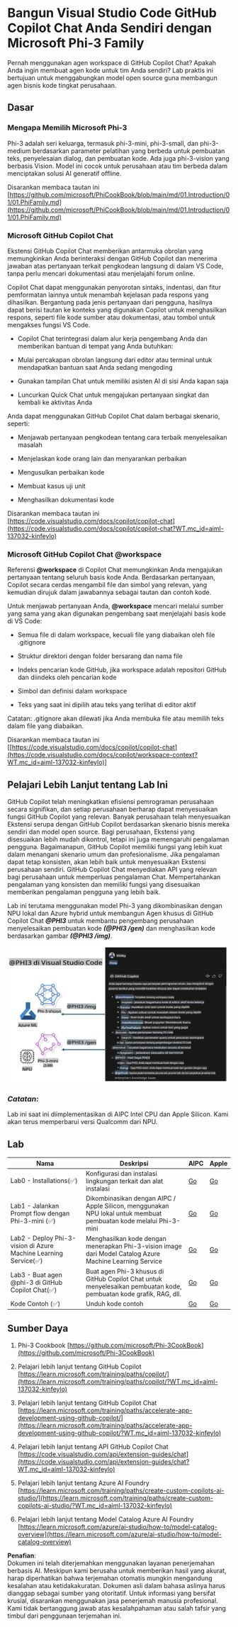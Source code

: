 # **Bangun Visual Studio Code GitHub Copilot Chat Anda Sendiri dengan Microsoft Phi-3 Family**

Pernah menggunakan agen workspace di GitHub Copilot Chat? Apakah Anda ingin membuat agen kode untuk tim Anda sendiri? Lab praktis ini bertujuan untuk menggabungkan model open source guna membangun agen bisnis kode tingkat perusahaan.

## **Dasar**

### **Mengapa Memilih Microsoft Phi-3**

Phi-3 adalah seri keluarga, termasuk phi-3-mini, phi-3-small, dan phi-3-medium berdasarkan parameter pelatihan yang berbeda untuk pembuatan teks, penyelesaian dialog, dan pembuatan kode. Ada juga phi-3-vision yang berbasis Vision. Model ini cocok untuk perusahaan atau tim berbeda dalam menciptakan solusi AI generatif offline.

Disarankan membaca tautan ini [https://github.com/microsoft/PhiCookBook/blob/main/md/01.Introduction/01/01.PhiFamily.md](https://github.com/microsoft/PhiCookBook/blob/main/md/01.Introduction/01/01.PhiFamily.md)

### **Microsoft GitHub Copilot Chat**

Ekstensi GitHub Copilot Chat memberikan antarmuka obrolan yang memungkinkan Anda berinteraksi dengan GitHub Copilot dan menerima jawaban atas pertanyaan terkait pengkodean langsung di dalam VS Code, tanpa perlu mencari dokumentasi atau menjelajahi forum online.

Copilot Chat dapat menggunakan penyorotan sintaks, indentasi, dan fitur pemformatan lainnya untuk menambah kejelasan pada respons yang dihasilkan. Bergantung pada jenis pertanyaan dari pengguna, hasilnya dapat berisi tautan ke konteks yang digunakan Copilot untuk menghasilkan respons, seperti file kode sumber atau dokumentasi, atau tombol untuk mengakses fungsi VS Code.

- Copilot Chat terintegrasi dalam alur kerja pengembang Anda dan memberikan bantuan di tempat yang Anda butuhkan:

- Mulai percakapan obrolan langsung dari editor atau terminal untuk mendapatkan bantuan saat Anda sedang mengoding

- Gunakan tampilan Chat untuk memiliki asisten AI di sisi Anda kapan saja

- Luncurkan Quick Chat untuk mengajukan pertanyaan singkat dan kembali ke aktivitas Anda

Anda dapat menggunakan GitHub Copilot Chat dalam berbagai skenario, seperti:

- Menjawab pertanyaan pengkodean tentang cara terbaik menyelesaikan masalah

- Menjelaskan kode orang lain dan menyarankan perbaikan

- Mengusulkan perbaikan kode

- Membuat kasus uji unit

- Menghasilkan dokumentasi kode

Disarankan membaca tautan ini [https://code.visualstudio.com/docs/copilot/copilot-chat](https://code.visualstudio.com/docs/copilot/copilot-chat?WT.mc_id=aiml-137032-kinfeylo)

### **Microsoft GitHub Copilot Chat @workspace**

Referensi **@workspace** di Copilot Chat memungkinkan Anda mengajukan pertanyaan tentang seluruh basis kode Anda. Berdasarkan pertanyaan, Copilot secara cerdas mengambil file dan simbol yang relevan, yang kemudian dirujuk dalam jawabannya sebagai tautan dan contoh kode.

Untuk menjawab pertanyaan Anda, **@workspace** mencari melalui sumber yang sama yang akan digunakan pengembang saat menjelajahi basis kode di VS Code:

- Semua file di dalam workspace, kecuali file yang diabaikan oleh file .gitignore

- Struktur direktori dengan folder bersarang dan nama file

- Indeks pencarian kode GitHub, jika workspace adalah repositori GitHub dan diindeks oleh pencarian kode

- Simbol dan definisi dalam workspace

- Teks yang saat ini dipilih atau teks yang terlihat di editor aktif

Catatan: .gitignore akan dilewati jika Anda membuka file atau memilih teks dalam file yang diabaikan.

Disarankan membaca tautan ini [[https://code.visualstudio.com/docs/copilot/copilot-chat](https://code.visualstudio.com/docs/copilot/workspace-context?WT.mc_id=aiml-137032-kinfeylo)]

## **Pelajari Lebih Lanjut tentang Lab Ini**

GitHub Copilot telah meningkatkan efisiensi pemrograman perusahaan secara signifikan, dan setiap perusahaan berharap dapat menyesuaikan fungsi GitHub Copilot yang relevan. Banyak perusahaan telah menyesuaikan Ekstensi serupa dengan GitHub Copilot berdasarkan skenario bisnis mereka sendiri dan model open source. Bagi perusahaan, Ekstensi yang disesuaikan lebih mudah dikontrol, tetapi ini juga memengaruhi pengalaman pengguna. Bagaimanapun, GitHub Copilot memiliki fungsi yang lebih kuat dalam menangani skenario umum dan profesionalisme. Jika pengalaman dapat tetap konsisten, akan lebih baik untuk menyesuaikan Ekstensi perusahaan sendiri. GitHub Copilot Chat menyediakan API yang relevan bagi perusahaan untuk memperluas pengalaman Chat. Mempertahankan pengalaman yang konsisten dan memiliki fungsi yang disesuaikan memberikan pengalaman pengguna yang lebih baik.

Lab ini terutama menggunakan model Phi-3 yang dikombinasikan dengan NPU lokal dan Azure hybrid untuk membangun Agen khusus di GitHub Copilot Chat ***@PHI3*** untuk membantu pengembang perusahaan menyelesaikan pembuatan kode ***(@PHI3 /gen)*** dan menghasilkan kode berdasarkan gambar ***(@PHI3 /img)***.

![PHI3](../../../../../../../translated_images/cover.410a18b85555fad4ca8bfb8f0b1776a96ae7f8eae1132b8f0c09d4b92b8e3365.id.png)

### ***Catatan:*** 

Lab ini saat ini diimplementasikan di AIPC Intel CPU dan Apple Silicon. Kami akan terus memperbarui versi Qualcomm dari NPU.

## **Lab**

| Nama | Deskripsi | AIPC | Apple |
| ------------ | ----------- | -------- |-------- |
| Lab0 - Installations(✅) | Konfigurasi dan instalasi lingkungan terkait dan alat instalasi | [Go](./HOL/AIPC/01.Installations.md) |[Go](./HOL/Apple/01.Installations.md) |
| Lab1 - Jalankan Prompt flow dengan Phi-3-mini (✅) | Dikombinasikan dengan AIPC / Apple Silicon, menggunakan NPU lokal untuk membuat pembuatan kode melalui Phi-3-mini | [Go](./HOL/AIPC/02.PromptflowWithNPU.md) |  [Go](./HOL/Apple/02.PromptflowWithMLX.md) |
| Lab2 - Deploy Phi-3-vision di Azure Machine Learning Service(✅) | Menghasilkan kode dengan menerapkan Phi-3-vision image dari Model Catalog Azure Machine Learning Service | [Go](./HOL/AIPC/03.DeployPhi3VisionOnAzure.md) |[Go](./HOL/Apple/03.DeployPhi3VisionOnAzure.md) |
| Lab3 - Buat agen @phi-3 di GitHub Copilot Chat(✅)  | Buat agen Phi-3 khusus di GitHub Copilot Chat untuk menyelesaikan pembuatan kode, pembuatan kode grafik, RAG, dll. | [Go](./HOL/AIPC/04.CreatePhi3AgentInVSCode.md) | [Go](./HOL/Apple/04.CreatePhi3AgentInVSCode.md) |
| Kode Contoh (✅)  | Unduh kode contoh | [Go](../../../../../../../code/07.Lab/01/AIPC) | [Go](../../../../../../../code/07.Lab/01/Apple) |

## **Sumber Daya**

1. Phi-3 Cookbook [https://github.com/microsoft/Phi-3CookBook](https://github.com/microsoft/Phi-3CookBook)

2. Pelajari lebih lanjut tentang GitHub Copilot [https://learn.microsoft.com/training/paths/copilot/](https://learn.microsoft.com/training/paths/copilot/?WT.mc_id=aiml-137032-kinfeylo)

3. Pelajari lebih lanjut tentang GitHub Copilot Chat [https://learn.microsoft.com/training/paths/accelerate-app-development-using-github-copilot/](https://learn.microsoft.com/training/paths/accelerate-app-development-using-github-copilot/?WT.mc_id=aiml-137032-kinfeylo)

4. Pelajari lebih lanjut tentang API GitHub Copilot Chat [https://code.visualstudio.com/api/extension-guides/chat](https://code.visualstudio.com/api/extension-guides/chat?WT.mc_id=aiml-137032-kinfeylo)

5. Pelajari lebih lanjut tentang Azure AI Foundry [https://learn.microsoft.com/training/paths/create-custom-copilots-ai-studio/](https://learn.microsoft.com/training/paths/create-custom-copilots-ai-studio/?WT.mc_id=aiml-137032-kinfeylo)

6. Pelajari lebih lanjut tentang Model Catalog Azure AI Foundry [https://learn.microsoft.com/azure/ai-studio/how-to/model-catalog-overview](https://learn.microsoft.com/azure/ai-studio/how-to/model-catalog-overview)

**Penafian**:  
Dokumen ini telah diterjemahkan menggunakan layanan penerjemahan berbasis AI. Meskipun kami berusaha untuk memberikan hasil yang akurat, harap diperhatikan bahwa terjemahan otomatis mungkin mengandung kesalahan atau ketidakakuratan. Dokumen asli dalam bahasa aslinya harus dianggap sebagai sumber yang otoritatif. Untuk informasi yang bersifat krusial, disarankan menggunakan jasa penerjemah manusia profesional. Kami tidak bertanggung jawab atas kesalahpahaman atau salah tafsir yang timbul dari penggunaan terjemahan ini.